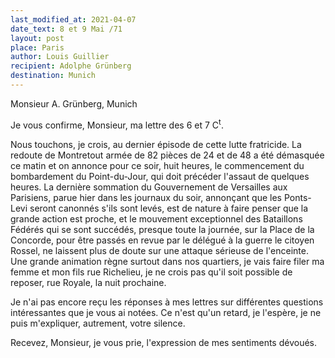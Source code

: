 ```yaml
---
last_modified_at: 2021-04-07
date_text: 8 et 9 Mai /71
layout: post
place: Paris
author: Louis Guillier
recipient: Adolphe Grünberg
destination: Munich
---
```


Monsieur A. Grünberg, Munich

Je vous confirme, Monsieur, ma lettre des 6 et 7 C<sup>t</sup>.

Nous touchons, je crois, au dernier épisode de cette lutte fratricide.
La redoute de Montretout armée de 82 pièces de 24 et de 48 a été démasquée ce
matin et on annonce pour ce soir, huit heures, le commencement du bombardement
du Point-du-Jour, qui doit précéder l'assaut de quelques heures.
La dernière sommation du Gouvernement de Versailles aux Parisiens, parue hier
dans les journaux du soir, annonçant que les Ponts-Levi seront canonnés s'ils
sont levés, est de nature à faire penser que la grande action est proche, et le
mouvement exceptionnel des Bataillons Fédérés qui se sont succédés, presque
toute la journée, sur la Place de la Concorde, pour être passés en revue par le
délégué à la guerre le citoyen Rossel, ne laissent plus de doute sur une
attaque sérieuse de l'enceinte.
Une grande animation règne surtout dans nos quartiers, je vais faire filer ma
femme et mon fils rue Richelieu, je ne crois pas qu'il soit possible de
reposer, rue Royale, la nuit prochaine.

Je n'ai pas encore reçu les réponses à mes lettres sur différentes questions
intéressantes que je vous ai notées.
Ce n'est qu'un retard, je l'espère, je ne puis m'expliquer, autrement, votre
silence.

Recevez, Monsieur, je vous prie, l'expression de mes sentiments dévoués.
